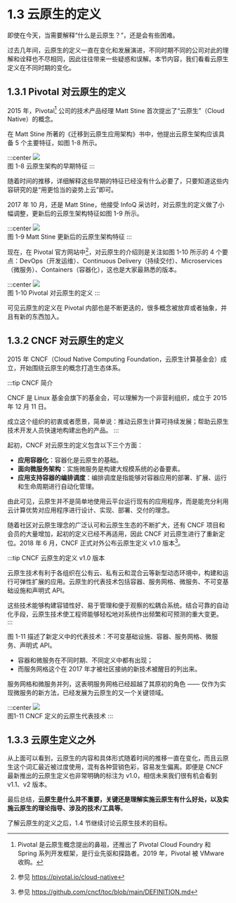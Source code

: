# 1.3 云原生的定义

即使在今天，当需要解释“什么是云原生？”，还是会有些困难。

过去几年间，云原生的定义一直在变化和发展演进，不同时期不同的公司对此的理解和诠释也不尽相同，因此往往带来一些疑惑和误解。本节内容，我们看看云原生定义在不同时期的变化。

## 1.3.1 Pivotal 对云原生的定义

2015 年，Pivotal[^1] 公司的技术产品经理 Matt Stine 首次提出了“云原生”（Cloud Native）的概念。

在 Matt Stine 所著的《迁移到云原生应用架构》书中，他提出云原生架构应该具备 5 个主要特征，如图 1-8 所示。

:::center
  ![](../assets/pivotal-cloud-native.svg)<br/>
  图 1-8 云原生架构的早期特征
:::

随着时间的推移，详细解释这些早期的特征已经没有什么必要了，只要知道这些内容研究的是“用更恰当的姿势上云”即可。

2017 年 10 月，还是 Matt Stine，他接受 InfoQ 采访时，对云原生的定义做了小幅调整，更新后的云原生架构特征如图 1-9 所示。

:::center
  ![](../assets/pivotal-cloud-native-update.svg)<br/>
 图 1-9 Matt Stine 更新后的云原生架构特征
:::

现在，在 Pivotal 官方网站中[^2]，对云原生的介绍则是关注如图 1-10 所示的 4 个要点：DevOps（开发运维）、Continuous Delivery（持续交付）、Microservices（微服务）、Containers（容器化），这也是大家最熟悉的版本。

:::center
  ![](../assets/cloud-native.png)<br/>
 图 1-10 Pivotal 对云原生的定义
:::

可见云原生的定义在 Pivotal 内部也是不断更迭的，很多概念被放弃或者抽象，并且有新的东西加入。

## 1.3.2 CNCF 对云原生的定义

2015 年 CNCF（Cloud Native Computing Foundation，云原生计算基金会）成立，开始围绕云原生的概念打造生态体系。

:::tip CNCF 简介

CNCF 是 Linux 基金会旗下的基金会，可以理解为一个非营利组织，成立于 2015 年 12 月 11 日。

成立这个组织的初衷或者愿景，简单说：推动云原生计算可持续发展；帮助云原生技术开发人员快速地构建出色的产品。
:::

起初，CNCF 对云原生的定义包含以下三个方面：

- **应用容器化**：容器化是云原生的基础。
- **面向微服务架构**：实施微服务是构建大规模系统的必备要素。
- **应用支持容器的编排调度**：编排调度是指能够对容器应用的部署、扩展、运行和生命周期进行自动化管理。

由此可见，云原生并不是简单地使用云平台运行现有的应用程序，而是能充分利用云计算优势对应用程序进行设计、实现、部署、交付的理念。

随着社区对云原生理念的广泛认可和云原生生态的不断扩大，还有 CNCF 项目和会员的大量增加，起初的定义已经不再适用，因此 CNCF 对云原生进行了重新定位。2018 年 6 月，CNCF 正式对外公布云原生定义 v1.0 版本[^3]。

:::tip CNCF 云原生的定义 v1.0 版本

云原生技术有利于各组织在公有云、私有云和混合云等新型动态环境中，构建和运行可弹性扩展的应用。云原生的代表技术包括容器、服务网格、微服务、不可变基础设施和声明式 API。

这些技术能够构建容错性好、易于管理和便于观察的松耦合系统。结合可靠的自动化手段，云原生技术使工程师能够轻松地对系统作出频繁和可预测的重大变更。
:::

图 1-11 描述了新定义中的代表技术：不可变基础设施、容器、服务网格、微服务、声明式 API。
- 容器和微服务在不同时期、不同定义中都有出现；
- 而服务网格这个在 2017 年才被社区接纳的新技术被醒目的列出来。

服务网格和微服务并列，这表明服务网格已经超越了其原初的角色 —— 仅作为实现微服务的新方法，已经发展为云原生的又一个关键领域。

:::center
  ![](../assets/cncf-cloud-native.svg)<br/>
 图1-11 CNCF 定义的云原生代表技术
:::

## 1.3.3 云原生定义之外

从上面可以看到，云原生的内容和具体形式随着时间的推移一直在变化，而且云原生这个词汇最近被过度使用，混有各种营销色彩，容易发生偏离。即便是 CNCF 最新推出的云原生定义也非常明确的标注为 v1.0，相信未来我们很有机会看到 v1.1、v2 版本。

最后总结，**云原生是什么并不重要，关键还是理解实施云原生有什么好处，以及实施云原生的理论指导、涉及的技术/工具等**。

了解云原生的定义之后，1.4 节继续讨论云原生技术的目标。

[^1]: Pivotal 是云原生概念提出的鼻祖，还推出了 Pivotal Cloud Foundry 和 Spring 系列开发框架，是行业先驱和探路者。2019 年，Pivotal 被 VMware 收购。
[^2]: 参见 https://pivotal.io/cloud-native
[^3]: 参见 https://github.com/cncf/toc/blob/main/DEFINITION.md

